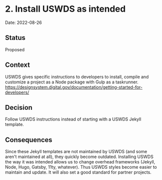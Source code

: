 # 2. Install USWDS as intended

Date: 2022-08-26

## Status

Proposed

## Context

USWDS gives specific instructions to developers to install, compile and customize a project as a Node package with Gulp as a taskrunner. https://designsystem.digital.gov/documentation/getting-started-for-developers/

## Decision

Follow USWDS instructions instead of starting with a USWDS Jekyll template.

## Consequences

Since these Jekyll templates are not maintained by USWDS (and some aren't maintained at all), they quickly become outdated. Installing USWDS the way it was intended allows us to change overhead frameworks (Jekyll, Node, Hugo, Gatsby, 11ty, whatever). Thus USWDS styles become easier to maintain and update. It will also set a good standard for partner projects.
